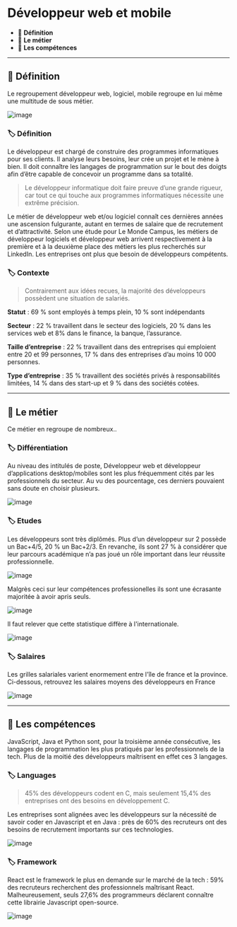 # Développeur web et mobile

*  🔖 **Définition**
*  🔖 **Le métier**
*  🔖 **Les compétences**

___

## 📑 Définition

Le regroupement développeur web, logiciel, mobile regroupe en lui même une multitude de sous métier.

![image](./resources/developpeur.jpg)

### 🏷️ **Définition**

Le développeur est chargé de construire des programmes informatiques pour ses clients. Il analyse leurs besoins, leur crée un projet et le mène à bien. Il doit connaître les langages de programmation sur le bout des doigts afin d’être capable de concevoir un programme dans sa totalité.

> Le développeur informatique doit faire preuve d’une grande rigueur, car tout ce qui touche aux programmes informatiques nécessite une extrême précision.

Le métier de développeur web et/ou logiciel connaît ces dernières années une ascension fulgurante, autant en termes de salaire que de recrutement et d’attractivité. Selon une étude pour Le Monde Campus, les métiers de développeur logiciels et développeur web arrivent respectivement à la première et à la deuxième place des métiers les plus recherchés sur LinkedIn. Les entreprises ont plus que besoin de développeurs compétents. 

### 🏷️ **Contexte**

> Contrairement aux idées recues, la majorité des développeurs possèdent une situation de salariés.

**Statut** : 69 % sont employés à temps plein, 10 % sont indépendants

**Secteur** : 22 % travaillent dans le secteur des logiciels, 20 % dans les services web et 8% dans le finance, la banque, l’assurance.

**Taille d’entreprise** : 22 % travaillent dans des entreprises qui emploient entre 20 et 99 personnes, 17 % dans des entreprises d’au moins 10 000 personnes.

**Type d’entreprise** : 35 % travaillent des sociétés privés à responsabilités limitées, 14 % dans des start-up et 9 % dans des sociétés cotées.

___

## 📑 Le métier

Ce métier en regroupe de nombreux..

### 🏷️ **Différentiation**

Au niveau des intitulés de poste, Développeur web et développeur d’applications desktop/mobiles sont les plus fréquemment cités par les professionnels du secteur. Au vu des pourcentage, ces derniers pouvaient sans doute en choisir plusieurs.

![image](./resources/developpeur-intitule-poste.jpg)

### 🏷️ **Etudes**

Les développeurs sont très diplômés. Plus d’un développeur sur 2 possède un Bac+4/5, 20 % un Bac+2/3. En revanche, ils sont 27 % à considérer que leur parcours académique n’a pas joué un rôle important dans leur réussite professionnelle.

![image](./resources/etudes-developpeurs.jpg)

Malgrès ceci sur leur compétences professionelles ils sont une écrasante majoritée à avoir apris seuls.

![image](./resources/autodidacte-developpeurs.jpg)

Il faut relever que cette statistique diffère à l'internationale.

![image](./resources/autodidacte.png)

### 🏷️ **Salaires**

Les grilles salariales varient enormement entre l'île de france et la province. Ci-dessous, retrouvez les salaires moyens des développeurs en France

![image](./resources/salaire-developpeurs-france-2017.jpg)

___

## 📑 Les compétences

JavaScript, Java et Python sont, pour la troisième année consécutive, les langages de programmation les plus pratiqués par les professionnels de la tech. Plus de la moitié des développeurs maîtrisent en effet ces 3 langages.

### 🏷️ **Languages**

> 45% des développeurs codent en C, mais seulement 15,4% des entreprises ont des besoins en développement C. 

Les entreprises sont alignées avec les développeurs sur la nécessité de savoir coder en Javascript et en Java : près de 60% des recruteurs ont des besoins de recrutement importants sur ces technologies. 

![image](./resources/devstack.png)

### 🏷️ **Framework**

React est le framework le plus en demande sur le marché de la tech : 59% des recruteurs recherchent des professionnels maîtrisant React. Malheureusement, seuls 27,6% des programmeurs déclarent connaître cette librairie Javascript open-source. 

![image](./resources/devframeworks.png)